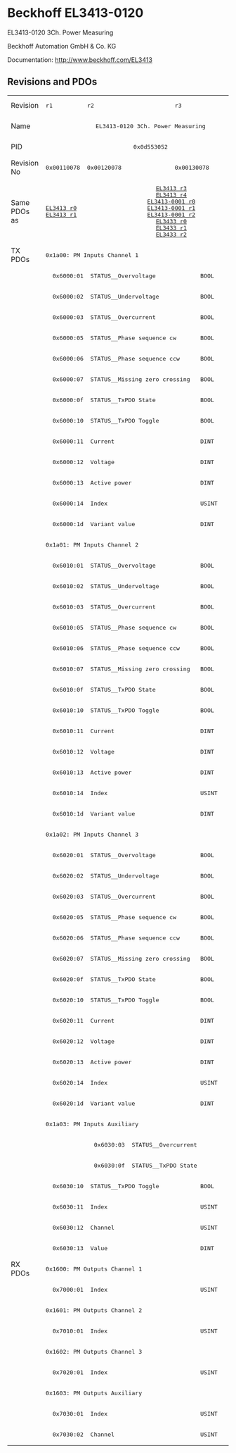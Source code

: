 # Beckhoff EL3413-0120

EL3413-0120 3Ch. Power Measuring

Beckhoff Automation GmbH & Co. KG

Documentation: <a href="http://www.beckhoff.com/EL3413">http://www.beckhoff.com/EL3413</a>

## Revisions and PDOs
<table>
<tr >
<td class="first">Revision</td>
<td ><pre>r1</pre></td>
<td ><pre>r2</pre></td>
<td ><pre>r3</pre></td>
</tr>
<tr >
<td class="first">Name</td>
<td  colspan=3 align="center"><pre>EL3413-0120 3Ch. Power Measuring</pre></td>
</tr>
<tr >
<td class="first">PID</td>
<td  colspan=3 align="center"><pre>0x0d553052</pre></td>
</tr>
<tr >
<td class="first">Revision No</td>
<td ><pre>0x00110078</pre></td>
<td ><pre>0x00120078</pre></td>
<td ><pre>0x00130078</pre></td>
</tr>
<tr >
<td class="first">Same PDOs as</td>
<td ><pre><a href="EL3413">EL3413 r0</a><br/><a href="EL3413">EL3413 r1</a></pre></td>
<td  colspan=2 align="center"><pre><a href="EL3413">EL3413 r3</a><br/><a href="EL3413">EL3413 r4</a><br/><a href="EL3413-0001">EL3413-0001 r0</a><br/><a href="EL3413-0001">EL3413-0001 r1</a><br/><a href="EL3413-0001">EL3413-0001 r2</a><br/><a href="EL3433">EL3433 r0</a><br/><a href="EL3433">EL3433 r1</a><br/><a href="EL3433">EL3433 r2</a></pre></td>
</tr>
<tr class="txpdo pdosection">
<td class="first" rowspan=49 valign=top>TX PDOs</td>
<td colspan=3 align="left"><pre>0x1a00: PM Inputs Channel 1</pre></td>
<td></td>
</tr>
<tr class="txpdo">
<td class="first" colspan=3 align="left"><pre>  0x6000:01  STATUS__Overvoltage             BOOL</pre></td>
</tr>
<tr class="txpdo">
<td class="first" colspan=3 align="left"><pre>  0x6000:02  STATUS__Undervoltage            BOOL</pre></td>
</tr>
<tr class="txpdo">
<td class="first" colspan=3 align="left"><pre>  0x6000:03  STATUS__Overcurrent             BOOL</pre></td>
</tr>
<tr class="txpdo">
<td class="first" colspan=3 align="left"><pre>  0x6000:05  STATUS__Phase sequence cw       BOOL</pre></td>
</tr>
<tr class="txpdo">
<td class="first" colspan=3 align="left"><pre>  0x6000:06  STATUS__Phase sequence ccw      BOOL</pre></td>
</tr>
<tr class="txpdo">
<td class="first" colspan=3 align="left"><pre>  0x6000:07  STATUS__Missing zero crossing   BOOL</pre></td>
</tr>
<tr class="txpdo">
<td class="first" colspan=3 align="left"><pre>  0x6000:0f  STATUS__TxPDO State             BOOL</pre></td>
</tr>
<tr class="txpdo">
<td class="first" colspan=3 align="left"><pre>  0x6000:10  STATUS__TxPDO Toggle            BOOL</pre></td>
</tr>
<tr class="txpdo">
<td class="first" colspan=3 align="left"><pre>  0x6000:11  Current                         DINT</pre></td>
</tr>
<tr class="txpdo">
<td class="first" colspan=3 align="left"><pre>  0x6000:12  Voltage                         DINT</pre></td>
</tr>
<tr class="txpdo">
<td class="first" colspan=3 align="left"><pre>  0x6000:13  Active power                    DINT</pre></td>
</tr>
<tr class="txpdo">
<td class="first" colspan=3 align="left"><pre>  0x6000:14  Index                           USINT</pre></td>
</tr>
<tr class="txpdo">
<td class="first" colspan=3 align="left"><pre>  0x6000:1d  Variant value                   DINT</pre></td>
</tr>
<tr class="txpdo pdosection">
<td class="first" colspan=3 align="left"><pre>0x1a01: PM Inputs Channel 2</pre></td>
</tr>
<tr class="txpdo">
<td class="first" colspan=3 align="left"><pre>  0x6010:01  STATUS__Overvoltage             BOOL</pre></td>
</tr>
<tr class="txpdo">
<td class="first" colspan=3 align="left"><pre>  0x6010:02  STATUS__Undervoltage            BOOL</pre></td>
</tr>
<tr class="txpdo">
<td class="first" colspan=3 align="left"><pre>  0x6010:03  STATUS__Overcurrent             BOOL</pre></td>
</tr>
<tr class="txpdo">
<td class="first" colspan=3 align="left"><pre>  0x6010:05  STATUS__Phase sequence cw       BOOL</pre></td>
</tr>
<tr class="txpdo">
<td class="first" colspan=3 align="left"><pre>  0x6010:06  STATUS__Phase sequence ccw      BOOL</pre></td>
</tr>
<tr class="txpdo">
<td class="first" colspan=3 align="left"><pre>  0x6010:07  STATUS__Missing zero crossing   BOOL</pre></td>
</tr>
<tr class="txpdo">
<td class="first" colspan=3 align="left"><pre>  0x6010:0f  STATUS__TxPDO State             BOOL</pre></td>
</tr>
<tr class="txpdo">
<td class="first" colspan=3 align="left"><pre>  0x6010:10  STATUS__TxPDO Toggle            BOOL</pre></td>
</tr>
<tr class="txpdo">
<td class="first" colspan=3 align="left"><pre>  0x6010:11  Current                         DINT</pre></td>
</tr>
<tr class="txpdo">
<td class="first" colspan=3 align="left"><pre>  0x6010:12  Voltage                         DINT</pre></td>
</tr>
<tr class="txpdo">
<td class="first" colspan=3 align="left"><pre>  0x6010:13  Active power                    DINT</pre></td>
</tr>
<tr class="txpdo">
<td class="first" colspan=3 align="left"><pre>  0x6010:14  Index                           USINT</pre></td>
</tr>
<tr class="txpdo">
<td class="first" colspan=3 align="left"><pre>  0x6010:1d  Variant value                   DINT</pre></td>
</tr>
<tr class="txpdo pdosection">
<td class="first" colspan=3 align="left"><pre>0x1a02: PM Inputs Channel 3</pre></td>
</tr>
<tr class="txpdo">
<td class="first" colspan=3 align="left"><pre>  0x6020:01  STATUS__Overvoltage             BOOL</pre></td>
</tr>
<tr class="txpdo">
<td class="first" colspan=3 align="left"><pre>  0x6020:02  STATUS__Undervoltage            BOOL</pre></td>
</tr>
<tr class="txpdo">
<td class="first" colspan=3 align="left"><pre>  0x6020:03  STATUS__Overcurrent             BOOL</pre></td>
</tr>
<tr class="txpdo">
<td class="first" colspan=3 align="left"><pre>  0x6020:05  STATUS__Phase sequence cw       BOOL</pre></td>
</tr>
<tr class="txpdo">
<td class="first" colspan=3 align="left"><pre>  0x6020:06  STATUS__Phase sequence ccw      BOOL</pre></td>
</tr>
<tr class="txpdo">
<td class="first" colspan=3 align="left"><pre>  0x6020:07  STATUS__Missing zero crossing   BOOL</pre></td>
</tr>
<tr class="txpdo">
<td class="first" colspan=3 align="left"><pre>  0x6020:0f  STATUS__TxPDO State             BOOL</pre></td>
</tr>
<tr class="txpdo">
<td class="first" colspan=3 align="left"><pre>  0x6020:10  STATUS__TxPDO Toggle            BOOL</pre></td>
</tr>
<tr class="txpdo">
<td class="first" colspan=3 align="left"><pre>  0x6020:11  Current                         DINT</pre></td>
</tr>
<tr class="txpdo">
<td class="first" colspan=3 align="left"><pre>  0x6020:12  Voltage                         DINT</pre></td>
</tr>
<tr class="txpdo">
<td class="first" colspan=3 align="left"><pre>  0x6020:13  Active power                    DINT</pre></td>
</tr>
<tr class="txpdo">
<td class="first" colspan=3 align="left"><pre>  0x6020:14  Index                           USINT</pre></td>
</tr>
<tr class="txpdo">
<td class="first" colspan=3 align="left"><pre>  0x6020:1d  Variant value                   DINT</pre></td>
</tr>
<tr class="txpdo pdosection">
<td class="first" colspan=3 align="left"><pre>0x1a03: PM Inputs Auxiliary</pre></td>
</tr>
<tr class="txpdo">
<td class="first"></td>
<td  colspan=2 align="left"><pre>  0x6030:03  STATUS__Overcurrent             BOOL</pre></td>
</tr>
<tr class="txpdo">
<td class="first"></td>
<td  colspan=2 align="left"><pre>  0x6030:0f  STATUS__TxPDO State             BOOL</pre></td>
</tr>
<tr class="txpdo">
<td class="first" colspan=3 align="left"><pre>  0x6030:10  STATUS__TxPDO Toggle            BOOL</pre></td>
</tr>
<tr class="txpdo">
<td class="first" colspan=3 align="left"><pre>  0x6030:11  Index                           USINT</pre></td>
</tr>
<tr class="txpdo">
<td class="first" colspan=3 align="left"><pre>  0x6030:12  Channel                         USINT</pre></td>
</tr>
<tr class="txpdo">
<td class="first" colspan=3 align="left"><pre>  0x6030:13  Value                           DINT</pre></td>
</tr>
<tr class="rxpdo pdosection">
<td class="first" rowspan=9 valign=top>RX PDOs</td>
<td colspan=3 align="left"><pre>0x1600: PM Outputs Channel 1</pre></td>
<td></td>
</tr>
<tr class="rxpdo">
<td class="first" colspan=3 align="left"><pre>  0x7000:01  Index                           USINT</pre></td>
</tr>
<tr class="rxpdo pdosection">
<td class="first" colspan=3 align="left"><pre>0x1601: PM Outputs Channel 2</pre></td>
</tr>
<tr class="rxpdo">
<td class="first" colspan=3 align="left"><pre>  0x7010:01  Index                           USINT</pre></td>
</tr>
<tr class="rxpdo pdosection">
<td class="first" colspan=3 align="left"><pre>0x1602: PM Outputs Channel 3</pre></td>
</tr>
<tr class="rxpdo">
<td class="first" colspan=3 align="left"><pre>  0x7020:01  Index                           USINT</pre></td>
</tr>
<tr class="rxpdo pdosection">
<td class="first" colspan=3 align="left"><pre>0x1603: PM Outputs Auxiliary</pre></td>
</tr>
<tr class="rxpdo">
<td class="first" colspan=3 align="left"><pre>  0x7030:01  Index                           USINT</pre></td>
</tr>
<tr class="rxpdo">
<td class="first" colspan=3 align="left"><pre>  0x7030:02  Channel                         USINT</pre></td>
</tr>
</table>
